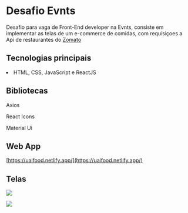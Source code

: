 # Desafio Evnts

Desafio para vaga de Front-End developer na Evnts, consiste em implementar as telas de um e-commerce de comidas, com requisiçoes a Api de restaurantes  do  [Zomato](https://developers.zomato.com/documentation?lang=pt#/)





## Tecnologias principais

<li>HTML, CSS, JavaScript e ReactJS</li>





## Bibliotecas     

Axios

React Icons

Material Ui





## Web App

[https://uaifood.netlify.app/](https://uaifood.netlify.app/)





## Telas

![](https://images2.imgbox.com/f5/51/sjPDpMiC_o.png)

![](https://images2.imgbox.com/d2/19/t1NoBm4i_o.png)




